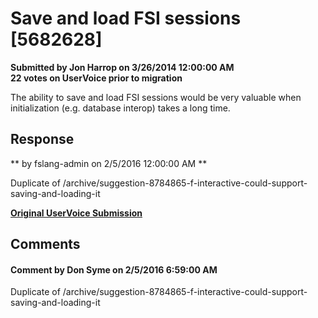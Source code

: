 # Save and load FSI sessions [5682628] #

**Submitted by Jon Harrop on 3/26/2014 12:00:00 AM**  
**22 votes on UserVoice prior to migration**  

The ability to save and load FSI sessions would be very valuable when initialization (e.g. database interop) takes a long time.



## Response ##
** by fslang-admin on 2/5/2016 12:00:00 AM **

Duplicate of /archive/suggestion-8784865-f-interactive-could-support-saving-and-loading-it


**[Original UserVoice Submission](https://fslang.uservoice.com/forums/245727-f-language/suggestions/5682628)**


## Comments ##


#### Comment by Don Syme on 2/5/2016 6:59:00 AM ####
Duplicate of /archive/suggestion-8784865-f-interactive-could-support-saving-and-loading-it


